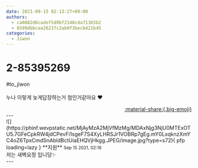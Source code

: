 ```yaml
---
date: 2021-09-15 02:13:27+09:00
authors:
  - ca0882d6cadef5d9bf2148cda71365b2
  - 6599dbbcaa26237c2ab0f3becb421b45
categories:
  - Jiwon
---
```


# 2-85395269

<div class="post-container" markdown="1">
<div class="content-container md-sidebar__scrollwrap" markdown="1">

\#to_jiwon<br><br>누나 이렇게 늦게답장하는거 첨인거같아요 ❤️

</div>
</div>

<div style="text-align: right;" markdown="1">
<a href="https://weverse.io/fromis9/fanpost/2-85395269" style="text-align: right;">:material-share:{.big-emoji}</a>
</div>
---

<div class="comments-container md-sidebar__scrollwrap" markdown="1">
<div class="comment" markdown="1">
<div class='id-container' markdown="1">
![](https://phinf.wevpstatic.net/MjAyMzA2MjVfMzMg/MDAxNjg3NjU0MTExOTU5.7GFeCpkRW4jdCPevFi1sgeF7S4XyLHRSJr1VOBRp7gEg.mY0LxqknzXmYC4oZ6TpxCmdSnAbldBctUiaEHQVjHkgg.JPEG/image.jpg?type=s72){ pfp loading=lazy }
**<span class="artist">지원</span>** <small>Sep 15 2021, 02:16</small><br>
</div>
<div class='comment-body' markdown="1">
저는 새벽요정 입니당✨
</div>
</div>
</div>
---
